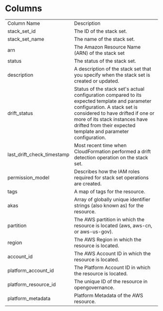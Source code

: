 # Columns  

<table>
	<tr><td>Column Name</td><td>Description</td></tr>
	<tr><td>stack_set_id</td><td>The ID of the stack set.</td></tr>
	<tr><td>stack_set_name</td><td>The name of the stack set.</td></tr>
	<tr><td>arn</td><td>The Amazon Resource Name (ARN) of the stack set</td></tr>
	<tr><td>status</td><td>The status of the stack set.</td></tr>
	<tr><td>description</td><td>A description of the stack set that you specify when the stack set is created or updated.</td></tr>
	<tr><td>drift_status</td><td>Status of the stack set&#39;s actual configuration compared to its expected template and parameter configuration. A stack set is considered to have drifted if one or more of its stack instances have drifted from their expected template and parameter configuration.</td></tr>
	<tr><td>last_drift_check_timestamp</td><td>Most recent time when CloudFormation performed a drift detection operation on the stack set.</td></tr>
	<tr><td>permission_model</td><td>Describes how the IAM roles required for stack set operations are created.</td></tr>
	<tr><td>tags</td><td>A map of tags for the resource.</td></tr>
	<tr><td>akas</td><td>Array of globally unique identifier strings (also known as) for the resource.</td></tr>
	<tr><td>partition</td><td>The AWS partition in which the resource is located (aws, aws-cn, or aws-us-gov).</td></tr>
	<tr><td>region</td><td>The AWS Region in which the resource is located.</td></tr>
	<tr><td>account_id</td><td>The AWS Account ID in which the resource is located.</td></tr>
	<tr><td>platform_account_id</td><td>The Platform Account ID in which the resource is located.</td></tr>
	<tr><td>platform_resource_id</td><td>The unique ID of the resource in opengovernance.</td></tr>
	<tr><td>platform_metadata</td><td>Platform Metadata of the AWS resource.</td></tr>
</table>